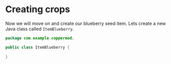 
# Creating crops

Now we will move on and create our blueberry seed item. Lets create a new Java class called `ItemBlueberry`.


```java
package com.example.coppermod;

public class ItemBlueberry {
    
}
```